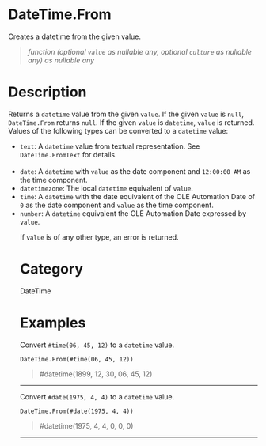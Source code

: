 # DateTime.From
Creates a datetime from the given value.
> _function (optional <code>value</code> as nullable any, optional <code>culture</code> as nullable any) as nullable any_

# Description 
Returns a <code>datetime</code> value from the given <code>value</code>. If the given <code>value</code> is <code>null</code>, <code>DateTime.From</code> returns <code>null</code>.  If the given <code>value</code> is <code>datetime</code>, <code>value</code> is returned. Values of the following types can be converted to a <code>datetime</code> value:
      <ul>
        <li><code>text</code>: A <code>datetime</code> value from textual representation. See <code>DateTime.FromText</code> for details.</li>        
        <li><code>date</code>: A <code>datetime</code> with <code>value</code> as the date component and <code>12:00:00 AM</code> as the time component.</li>
        <li><code>datetimezone</code>: The local <code>datetime</code> equivalent of <code>value</code>.</li>
        <li><code>time</code>: A <code>datetime</code> with the date equivalent of the OLE Automation Date of <code>0</code> as the date component and <code>value</code> as the time component.</li>
        <li><code>number</code>: A <code>datetime</code> equivalent the OLE Automation Date expressed by <code>value</code>. </li>
      
If <code>value</code> is of any other type, an error is returned.
# Category 
DateTime
# Examples 
Convert <code>#time(06, 45, 12)</code> to a <code>datetime</code> value.
```
DateTime.From(#time(06, 45, 12))
```
> #datetime(1899, 12, 30, 06, 45, 12)

***
Convert <code>#date(1975, 4, 4)</code> to a <code>datetime</code> value.
```
DateTime.From(#date(1975, 4, 4))
```
> #datetime(1975, 4, 4, 0, 0, 0)

***
